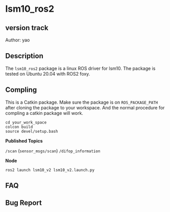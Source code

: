 # lsm10_ros2

## version track
Author: yao


## Description
The `lsm10_ros2` package is a linux ROS driver for lsm10.
The package is tested on Ubuntu 20.04 with ROS2 foxy.

## Compling
This is a Catkin package. Make sure the package is on `ROS_PACKAGE_PATH` after cloning the package to your workspace. And the normal procedure for compling a catkin package will work.

```
cd your_work_space
colcon build
source devel/setup.bash
```

**Published Topics**

``/scan`` (`sensor_msgs/scan`)
``/difop_information`` 

**Node**

```
ros2 launch lsm10_v2 lsm10_v2.launch.py
```

## FAQ

## Bug Report







